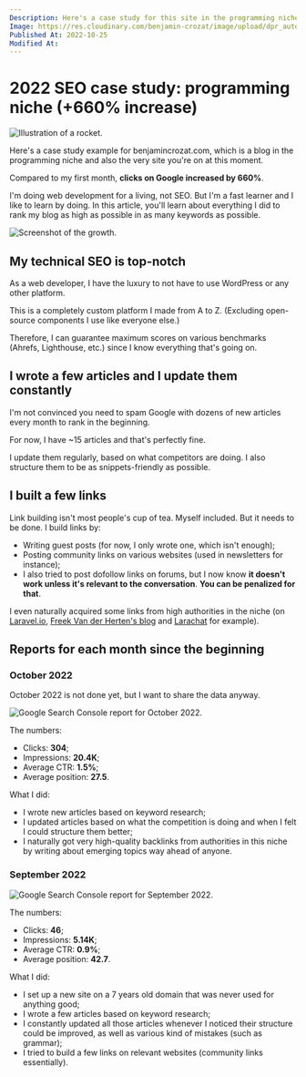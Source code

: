 ```yaml
---
Description: Here's a case study for this site in the programming niche, where I share everything I did to increase clicks by 660% since the beginning.
Image: https://res.cloudinary.com/benjamin-crozat/image/upload/dpr_auto,f_auto,q_auto,w_auto/v1666719094/benjamincrozat.com/rocket_xv9mlh.png
Published At: 2022-10-25
Modified At:
---
```


# 2022 SEO case study: programming niche (+660% increase)

![Illustration of a rocket.](https://res.cloudinary.com/benjamin-crozat/image/upload/dpr_auto,f_auto,q_auto,w_auto/v1666719094/benjamincrozat.com/rocket_xv9mlh.png)

Here's a case study example for benjamincrozat.com, which is a blog in the programming niche and also the very site you're on at this moment.

Compared to my first month, **clicks on Google increased by 660%**.

I'm doing web development for a living, not SEO. But I'm a fast learner and I like to learn by doing. In this article, you'll learn about everything I did to rank my blog as high as possible in as many keywords as possible.

![Screenshot of the growth.](https://res.cloudinary.com/benjamin-crozat/image/upload/dpr_auto,f_auto,q_auto,w_auto/v1666719321/benjamincrozat.com/Screenshot_2022-10-25_at_19.35.05_yn8slo.png)

## My technical SEO is top-notch

As a web developer, I have the luxury to not have to use WordPress or any other platform.

This is a completely custom platform I made from A to Z. (Excluding open-source components I use like everyone else.)

Therefore, I can guarantee maximum scores on various benchmarks (Ahrefs, Lighthouse, etc.) since I know everything that's going on.

## I wrote a few articles and I update them constantly

I'm not convinced you need to spam Google with dozens of new articles every month to rank in the beginning.

For now, I have ~15 articles and that's perfectly fine.

I update them regularly, based on what competitors are doing. I also structure them to be as snippets-friendly as possible.

## I built a few links

Link building isn't most people's cup of tea. Myself included. But it needs to be done. I build links by:
- Writing guest posts (for now, I only wrote one, which isn't enough);
- Posting community links on various websites (used in newsletters for instance);
- I also tried to post dofollow links on forums, but I now know **it doesn't work unless it's relevant to the conversation**. **You can be penalized for that**.

I even naturally acquired some links from high authorities in the niche (on [Laravel.io](https://laravel.io), [Freek Van der Herten's blog](https://freek.dev) and [Larachat](https://larachat.co) for example).

## Reports for each month since the beginning

### October 2022

October 2022 is not done yet, but I want to share the data anyway.

![Google Search Console report for October 2022.](https://res.cloudinary.com/benjamin-crozat/image/upload/dpr_auto,f_auto,q_auto,w_auto/v1666716303/benjamincrozat.com/Screenshot_2022-10-25_at_18.44.27_ome49t.png)

The numbers:

- Clicks: **304**;
- Impressions: **20.4K**;
- Average CTR: **1.5%**;
- Average position: **27.5**.

What I did:

- I wrote new articles based on keyword research;
- I updated articles based on what the competition is doing and when I felt I could structure them better;
- I naturally got very high-quality backlinks from authorities in this niche by writing about emerging topics way ahead of anyone.

### September 2022

![Google Search Console report for September 2022.](https://res.cloudinary.com/benjamin-crozat/image/upload/dpr_auto,f_auto,q_auto,w_auto/v1666695809/benjamincrozat.com/Screenshot_2022-10-25_at_12.46.24_ofbwjb.png)

The numbers:

- Clicks: **46**;
- Impressions: **5.14K**;
- Average CTR: **0.9%**;
- Average position: **42.7**.

What I did:

- I set up a new site on a 7 years old domain that was never used for anything good;
- I wrote a few articles based on keyword research;
- I constantly updated all those articles whenever I noticed their structure could be improved, as well as various kind of mistakes (such as grammar);
- I tried to build a few links on relevant websites (community links essentially).
